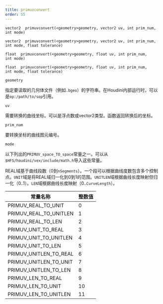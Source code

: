 ```yaml
---
title: primuvconvert
order: 55
---
```


`vector2  primuvconvert(<geometry>geometry, vector2 uv, int prim_num, int mode)`

`vector2  primuvconvert(<geometry>geometry, vector2 uv, int prim_num, int mode, float tolerance)`

`float  primuvconvert(<geometry>geometry, float uv, int prim_num, int mode)`

`float  primuvconvert(<geometry>geometry, float uv, int prim_num, int mode, float tolerance)`

`geometry`

指定要读取的几何体文件（例如`.bgeo`）的字符串。在Houdini内部运行时，可以是`op:/path/to/sop`引用。

`uv`

需要转换的曲线坐标。可以是浮点数或vector2类型。函数返回转换后的坐标。

`prim_num`

要转换坐标的曲线图元编号。

`mode`

以下列出的`PRIMUV_space_TO_space`常量之一。可以从`$HFS/houdini/vex/include/math.h`导入这些常量。

REAL域基于曲线段数（0到`nSegments`）。一个段可以根据曲线度数包含多个控制点。`UNIT`域是将REAL域归一化到0到1的范围。`UNITLEN`域根据曲线长度映射但归一化（0..1）。`LEN`域根据曲线长度映射（0..`CurveLength`）。

| 常量名称 | 整数值 |
| --- | --- |
| PRIMUV_REAL_TO_UNIT | 0 |
| PRIMUV_REAL_TO_UNITLEN | 1 |
| PRIMUV_REAL_TO_LEN | 2 |
| PRIMUV_UNIT_TO_REAL | 3 |
| PRIMUV_UNIT_TO_UNITLEN | 4 |
| PRIMUV_UNIT_TO_LEN | 5 |
| PRIMUV_UNITLEN_TO_REAL | 6 |
| PRIMUV_UNITLEN_TO_UNIT | 7 |
| PRIMUV_UNITLEN_TO_LEN | 8 |
| PRIMUV_LEN_TO_REAL | 9 |
| PRIMUV_LEN_TO_UNIT | 10 |
| PRIMUV_LEN_TO_UNITLEN | 11 |
